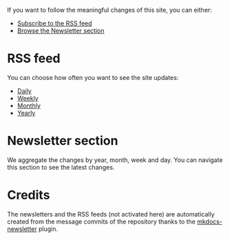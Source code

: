 If you want to follow the meaningful changes of this site, you can either:

* [Subscribe to the RSS feed](#rss_feed)
* [Browse the Newsletter section](#newsletter_section)

# RSS feed

You can choose how often you want to see the site updates:

* [Daily](https://memo.nullniverse.xyz/daily.xml)
* [Weekly](https://memo.nullniverse.xyz/weekly.xml)
* [Monthly](https://memo.nullniverse.xyz/monthly.xml)
* [Yearly](https://memo.nullniverse.xyz/yearly.xml)

# Newsletter section

We aggregate the changes by year, month, week and day. You can navigate this section to
see the latest changes.

# Credits

The newsletters and the RSS feeds (not activated here) are automatically created from the message commits of
the repository thanks to the
[mkdocs-newsletter](https://lyz-code.github.io/mkdocs-newsletter/) plugin.